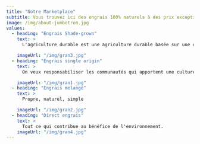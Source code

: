 ```yaml
---
title: "Notre Marketplace"
subtitle: Vous trouvez ici des engrais 100% naturels à des prix exceptionnels
image: /img/about-jumbotron.jpg
values:
  - heading: "Engrais Shade-grown"
    text: >
      L'agriculture durable est une agriculture durable basée sur une compréhension des services écosystémiques.

    imageUrl: "/img/gran3.jpg"
  - heading: "Engrais single origin"
    text: >
      On veux responsabiliser les communautés qui apportent une culture de la nature.

    imageUrl: "/img/gran1.jpg"
  - heading: "Engrais melangé"
    text: >
      Propre, naturel, simple

    imageUrl: "/img/gran2.jpg"
  - heading: "Direct engrais"
    text: >
      Tout ce qui contribue au bénéfice de l'environnement.
    imageUrl: "/img/gran4.jpg"
---
```

